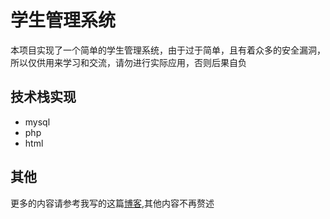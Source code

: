 # 学生管理系统

本项目实现了一个简单的学生管理系统，由于过于简单，且有着众多的安全漏洞，所以仅供用来学习和交流，请勿进行实际应用，否则后果自负

## 技术栈实现
- mysql
- php
- html 

## 其他
更多的内容请参考我写的这篇[博客](https://kashima19960.github.io/2024/07/30/mysql+php+html%E5%AE%9E%E7%8E%B0%E5%AD%A6%E7%94%9F%E7%AE%A1%E7%90%86%E7%B3%BB%E7%BB%9F/?highlight=m),其他内容不再赘述